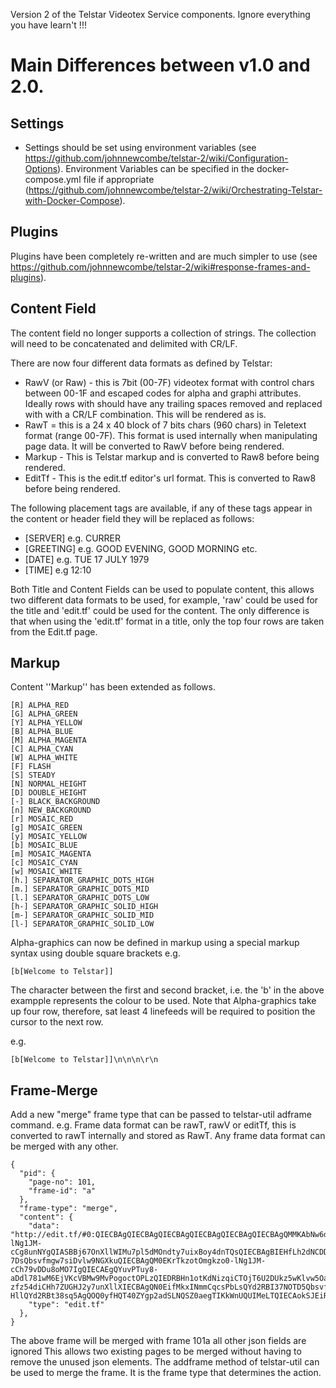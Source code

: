 Version 2 of the Telstar Videotex Service components. Ignore everything you have learn't !!!

# Main Differences between v1.0 and 2.0.

## Settings

* Settings should be set using environment variables 
(see https://github.com/johnnewcombe/telstar-2/wiki/Configuration-Options). 
Environment Variables can be specified in the docker-compose.yml file if appropriate 
(https://github.com/johnnewcombe/telstar-2/wiki/Orchestrating-Telstar-with-Docker-Compose). 

## Plugins

Plugins have been completely re-written and are much simpler to use (see https://github.com/johnnewcombe/telstar-2/wiki#response-frames-and-plugins).

## Content Field

The content field no longer supports a collection of strings. The collection will need to be concatenated and delimited with CR/LF.

There are now four different data formats as defined by Telstar:

* RawV (or Raw) - this is 7bit (00-7F) videotex format with control chars between 00-1F and escaped codes for alpha and graphi attributes. Ideally rows with should have any trailing spaces removed and replaced with with a CR/LF combination. This will be rendered as is.
* RawT = this is a 24 x 40 block of 7 bits chars (960 chars) in Teletext format (range 00-7F). This format is used internally when manipulating page data. It will be converted to RawV before being rendered.
* Markup - This is Telstar markup and is converted to Raw8 before being rendered.
* EditTf - This is the edit.tf editor's url format. This is converted to Raw8 before being rendered.

The following placement tags are available, if any of these tags appear in the content or header field they will be replaced as follows:

* [SERVER] e.g. CURRER
* [GREETING] e.g. GOOD EVENING, GOOD MORNING etc. 
* [DATE] e.g. TUE 17 JULY 1979
* [TIME] e.g 12:10

Both Title and Content Fields can be used to populate content, this allows two different data formats to be used, for example, 'raw' could be used for the title and 'edit.tf' could be used for the content. The only difference is that when using the 'edit.tf' format in a title, only the top four rows are taken from the Edit.tf page.

## Markup

Content ''Markup'' has been extended as follows.

    [R] ALPHA_RED
    [G] ALPHA_GREEN
    [Y] ALPHA_YELLOW
    [B] ALPHA_BLUE
    [M] ALPHA_MAGENTA
    [C] ALPHA_CYAN
    [W] ALPHA_WHITE
    [F] FLASH
    [S] STEADY
    [N] NORMAL_HEIGHT
    [D] DOUBLE_HEIGHT
    [-] BLACK_BACKGROUND
    [n] NEW_BACKGROUND
    [r] MOSAIC_RED
    [g] MOSAIC_GREEN
    [y] MOSAIC_YELLOW
    [b] MOSAIC_BLUE
    [m] MOSAIC_MAGENTA
    [c] MOSAIC_CYAN
    [w] MOSAIC_WHITE
    [h.] SEPARATOR_GRAPHIC_DOTS_HIGH
    [m.] SEPARATOR_GRAPHIC_DOTS_MID
    [l.] SEPARATOR_GRAPHIC_DOTS_LOW
    [h-] SEPARATOR_GRAPHIC_SOLID_HIGH
    [m-] SEPARATOR_GRAPHIC_SOLID_MID
    [l-] SEPARATOR_GRAPHIC_SOLID_LOW

Alpha-graphics can now be defined in markup using a special markup syntax using double square brackets e.g.

    [b[Welcome to Telstar]]

The character between the first and second bracket, i.e. the 'b' in the above exampple represents the colour to be used. Note that Alpha-graphics take up four row, therefore, sat least 4 linefeeds will be required to position the cursor to the next row.

e.g.

    [b[Welcome to Telstar]]\n\n\n\r\n




## Frame-Merge

Add a new "merge" frame type that can be passed to telstar-util adframe command. e.g.  Frame data format can be rawT, rawV or editTf, this is converted to rawT internally and stored as RawT. Any frame data format can be merged with any other.

	{
	  "pid": {
		"page-no": 101,
		"frame-id": "a"
	  },
	  "frame-type": "merge",
	  "content": {
		"data": "http://edit.tf/#0:QIECBAgQIECBAgQIECBAgQIECBAgQIECBAgQIECBAgQMMKAbNw6dyCTuyZfCBAgQIECBAgQIECBAgQIECBAgQIECBAgQIECBAgQIECBAgQIECBAgQIECBAgQIECBAgQIECBAgQIECBAgKJEiRIkSJEiRIkSJEiRIkSJEiRIkSJEiRIkSJEiRIkSJEiRAxQR4s6LSgzEEmdUi0otOogkzo0-lNg1JM-cCg8unNYgQIASBBj67OnXllWIMu7pl5dMOndty7uixBoy4dnTQsQIECBAgBIEHfLh2dNCDDuyINmnNl59POzKuQIECBAgQIECBAgQIECBAyQTotemggzoiCvFg1JEWkCnYemnfuw7EGHdkQIECBAgQIASBBp3dMvLdh6ad-7DsQbsvfmgw7siDvlw9NGXkuQIECBAgQM0EKrTkzotOmgkzo0-lNg1JM-cCh79vDDu8oMO7IgQIECAEgQYuvPTuy8-aDdl781wM6EjVKcVBMw9MvPogoctOPLzQIEDRBHn1otKdNizqiCTOjT6U2DUkz5wKlvw5OaxByw6dixAgBIEGHdkQUMPLZpw7cu7ouQIECBAgQIECBAgQIECBAgQIECBA2QR4NSLXg2UFOLSrSYcWmCnWKkWYsQVIsWNBsLEEOHMaIASBBh3ZEHTRlQQ9-zfz54diCHh7ZUGHJ2y7unXllXIECBAgQN0EifMkxINmmCqcsPbLsQYd2RBI37NOTD5QbsvfmuQIECBA4CHQc2TDpT50WogcMGCAScgoOnLTi69MqDpvQdNGnmgQIAaBBzy8u2nHlQd9PTQgqZdmXnvzdO-HllQYd2RBt38sq5AgQOQ0yfHQT40ZYgp2adSLNQSZ0aegTIKkWnUQUIMeLTQIECAokSJEiRIkSJEiRIkSJEiRIkSJEiRIkSJEiRIkSJEiRIkSJEFeLBqSItJBGn0osODTqIBIM6EQIEFDDnyoFTJywvoECBAgQIECBAgQIECBAgQIECBAgQIECBAgQIECBAgQIECBAgQIECBAgQIECBAgQIECBAgQIECBAgQIECBAgQIECBAgQIECBAgQIECBAgQIECBAgQIECBAgQIECBAgQIECBAgQIECBAgQIECBAgQIECBAgQIECBAgQIECBAgQIECBAgQIECBAgQIECBAgQIECA",
		"type": "edit.tf"
	  },
	}

The above frame will be merged with frame 101a all other json fields are ignored This allows two existing pages to be merged without having to remove the unused json elements. The addframe method of telstar-util can be used to merge the frame. It is the frame type that determines the action.

